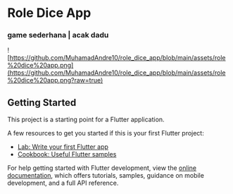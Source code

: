 # Role Dice App

### game sederhana | acak dadu
![https://github.com/MuhamadAndre10/role_dice_app/blob/main/assets/role%20dice%20app.png](https://github.com/MuhamadAndre10/role_dice_app/blob/main/assets/role%20dice%20app.png?raw=true)

## Getting Started

This project is a starting point for a Flutter application.

A few resources to get you started if this is your first Flutter project:

- [Lab: Write your first Flutter app](https://docs.flutter.dev/get-started/codelab)
- [Cookbook: Useful Flutter samples](https://docs.flutter.dev/cookbook)

For help getting started with Flutter development, view the
[online documentation](https://docs.flutter.dev/), which offers tutorials,
samples, guidance on mobile development, and a full API reference.
